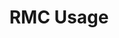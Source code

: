---
title: RMC Usage
excerpt: Learning how to use the RMC from your code
icon:
  type: fa
  name: fa-paper-plane
color: red
sections:
- /usage/realtime-mesh-simple
---
